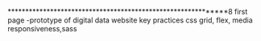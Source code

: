 *************************************************************8
	first page -prototype of digital data website
	key practices css grid, flex, media responsiveness,sass
